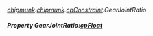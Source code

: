_[chipmunk](../../modules/chipmunk/chipmunk-module.md):[chipmunk](../../modules/chipmunk/chipmunk-module.md).[cpConstraint](../../modules/chipmunk/chipmunk-cpconstraint.md).GearJointRatio_
##### Property GearJointRatio:[cpFloat](../../modules/chipmunk/chipmunk-cpfloat.md)
